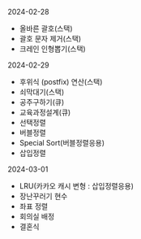 2024-02-28
- 올바른 괄호(스택)
- 괄호 문자 제거(스택)
- 크레인 인형뽑기(스택)

2024-02-29
- 후위식 (postfix) 연산(스택)
- 쇠막대기(스택)
- 공주구하기(큐)
- 교육과정설계(큐)
- 선택정렬
- 버블정렬
- Special Sort(버블정렬응용)
- 삽입정렬

2024-03-01
- LRU(카카오 캐시 변형 : 삽입정렬응용)
- 장난꾸러기 현수
- 좌표 정렬
- 회의실 배정
- 결혼식
